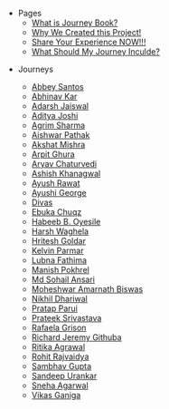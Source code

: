 - Pages
  - [What is Journey Book?](../_pages/what-is-this.md)
  - [Why We Created this Project!](../_pages/journey-book.md)
  - [Share Your Experience NOW!!!](../_pages/share-your-experience.md)
  - [What Should My Journey Inculde?](../_pages/what-should-i-share.md)

<!--START_SECTION:data-section-->
- Journeys

    - [Abbey Santos](../journeys/AbbeyIT.md)
    - [Abhinav Kar](../journeys/Abhinavkar.md)
    - [Adarsh Jaiswal](../journeys/Adarsh-jaiss.md)
    - [Aditya Joshi](../journeys/adityajoshi-08.md)
    - [Agrim Sharma](../journeys/Agrim-Sharma174.md)
    - [Aishwar Pathak](../journeys/mrworld196wide.md)
    - [Akshat Mishra](../journeys/akshatmishra25.md)
    - [Arpit Ghura](../journeys/arpitghura.md)
    - [Aryav Chaturvedi](../journeys/aryav-v.md)
    - [Ashish Khanagwal](../journeys/Ashish-khanagwal.md)
    - [Ayush Rawat](../journeys/ayushrtwt.md)
    - [Ayushi George](../journeys/ayushigeorge.md)
    - [Divas](../journeys/divasgt.md)
    - [Ebuka Chuqz](../journeys/ebukachuqz.md)
    - [Habeeb B. Oyesile](../journeys/badbatunde.md)
    - [Harsh Waghela](../journeys/styrene01.md)
    - [Hritesh Goldar](../journeys/hritesh94.md)
    - [Kelvin Parmar](../journeys/kelvinparmar.md)
    - [Lubna Fathima](../journeys/lubnafathima.md)
    - [Manish Pokhrel](../journeys/manishpoko.md)
    - [Md Sohail Ansari](../journeys/sohail60.md)
    - [Moheshwar Amarnath Biswas](../journeys/fluentmoheshwar.md)
    - [Nikhil Dhariwal](../journeys/404Nikhil.md)
    - [Pratap Parui](../journeys/pratap360.md)
    - [Prateek Srivastava](../journeys/Prateek-Srivastav.md)
    - [Rafaela Grison](../journeys/GRISONRF.md)
    - [Richard Jeremy Githuba](../journeys/githubarj.md)
    - [Ritika Agrawal](../journeys/Ritika-Agrawal811.md)
    - [Rohit Rajvaidya](../journeys/RohitRajvaidya5.md)
    - [Sambhav Gupta](../journeys/sambhavgupta0705.md)
    - [Sandeep Urankar](../journeys/SandeepUrankar.md)
    - [Sneha Agarwal](../journeys/isyneha.md)
    - [Vikas Ganiga](../journeys/vikasganiga05.md)
<!--END_SECTION:data-section-->
